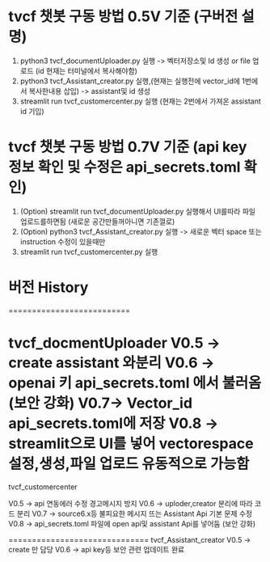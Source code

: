 
tvcf 챗봇 구동 방법 0.5V 기준 (구버전 설명)
=============================


1. python3 tvcf_documentUploader.py 실행  ->  벡터저장소및 Id 생성 or file 업로드  (id 현재는 터미널에서 복사해야함)
2. python3 tvcf_Assistant_creator.py 실행,(현재는 실행전에 vector_id에 1번에서 복사한내용 삽입)  -> assistant및 id 생성
3. streamlit run tvcf_customercenter.py 실행 (현재는 2번에서 가져온 assistant id 기입)





tvcf 챗봇 구동 방법 0.7V 기준
(api key 정보 확인 및 수정은 api_secrets.toml 확인)
=============================
1. (Option) streamlit run tvcf_documentUploader.py 실행해서 UI를따라 파일 업로드를하면됨 (새로운 공간만들꺼아니면 기존껄로)
2. (Option) python3 tvcf_Assistant_creator.py 실행 -> 새로운 벡터 space 또는 instruction 수정이 있을때만
3. streamlit run tvcf_customercenter.py 실행


# 버전 History
==========================


tvcf_docmentUploader
V0.5 -> create assistant 와분리
V0.6 -> openai 키 api_secrets.toml 에서 불러옴 (보안 강화)
V0.7-> Vector_id api_secrets.toml에 저장
V0.8 -> streamlit으로 UI를 넣어 vectorespace 설정,생성,파일 업로드 유동적으로 가능함
============================
tvcf_customercenter


V0.5 -> api 연동에러 수정 경고메시지 방지
V0.6 -> uploder,creator 분리에 따라 코드 분리
V0.7 -> source6.x등 불피요한 메시지 뜨는 Assistant Api 기본 문제 수정
V0.8 -> api_secrets.toml 파일에 open api및 assistant Api를 넣어둠 (보안 강화)

==============================
tvcf_Assistant_creator
V0.5 -> create 만 담당
V0.6 -> api key등 보안 관련 업데이트 완료

